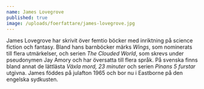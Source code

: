 ```yaml
---
name: James Lovegrove
published: true
image: /uploads/foerfattare/james-lovegrove.jpg
---
```

James Lovegrove har skrivit över femtio böcker med inriktning på science fiction och fantasy. Bland hans barnböcker märks _Wings_, som nominerats till flera utmärkelser, och serien _The Clouded World_, som skrevs under pseudonymen Jay Amory och har översatta till flera språk. På svenska finns bland annat de lättlästa _Växla mord, 23 minuter_ och serien _Pinans 5 furstar_ utgivna. James föddes på julafton 1965 och bor nu i Eastborne på den engelska sydkusten.
